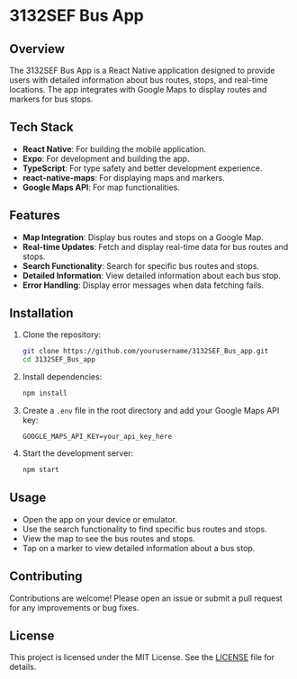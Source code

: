 # 3132SEF Bus App

## Overview

The 3132SEF Bus App is a React Native application designed to provide users with detailed information about bus routes, stops, and real-time locations. The app integrates with Google Maps to display routes and markers for bus stops.

## Tech Stack

- **React Native**: For building the mobile application.
- **Expo**: For development and building the app.
- **TypeScript**: For type safety and better development experience.
- **react-native-maps**: For displaying maps and markers.
- **Google Maps API**: For map functionalities.

## Features
- **Map Integration**: Display bus routes and stops on a Google Map.
- **Real-time Updates**: Fetch and display real-time data for bus routes and stops.
- **Search Functionality**: Search for specific bus routes and stops.
- **Detailed Information**: View detailed information about each bus stop.
- **Error Handling**: Display error messages when data fetching fails.

## Installation

1. Clone the repository:
    ```sh
    git clone https://github.com/yourusername/3132SEF_Bus_app.git
    cd 3132SEF_Bus_app
    ```

2. Install dependencies:
    ```sh
    npm install
    ```

3. Create a `.env` file in the root directory and add your Google Maps API key:
    ```env
    GOOGLE_MAPS_API_KEY=your_api_key_here
    ```

4. Start the development server:
    ```sh
    npm start
    ```

## Usage

- Open the app on your device or emulator.
- Use the search functionality to find specific bus routes and stops.
- View the map to see the bus routes and stops.
- Tap on a marker to view detailed information about a bus stop.

## Contributing

Contributions are welcome! Please open an issue or submit a pull request for any improvements or bug fixes.

## License

This project is licensed under the MIT License. See the [LICENSE](LICENSE) file for details.